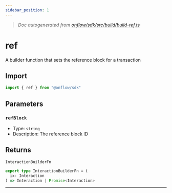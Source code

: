 ```yaml
---
sidebar_position: 1
---
```


> _Doc autogenerated from [onflow/sdk/src/build/build-ref.ts](https://github.com/onflow/fcl-js/tree/master/packages/sdk/src/build/build-ref.ts)_

# ref

A builder function that sets the reference block for a transaction

## Import

```typescript
import { ref } from "@onflow/sdk"
```


## Parameters

### `refBlock` 
- Type: `string`
- Description: The reference block ID



## Returns

`InteractionBuilderFn`

```typescript
export type InteractionBuilderFn = (
  ix: Interaction
) => Interaction | Promise<Interaction>
```

---